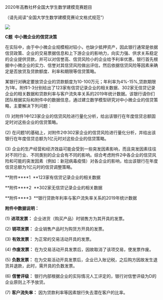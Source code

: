 2020年高教社杯全国大学生数学建模竞赛题目

（请先阅读“全国大学生数学建模竞赛论文格式规范”）

![](file:///C:\Users\15332\AppData\Local\Temp\ksohtml9872\wps1.png)

**C题  中小微企业的信贷决策**

在实际中，由于中小微企业规模相对较小，也缺少抵押资产，因此银行通常是依据信贷政策、企业的交易票据信息和上下游企业的影响力，向实力强、供求关系稳定的企业提供贷款，并可以对信誉高、信贷风险小的企业给予利率优惠。银行首先根据中小微企业的实力、信誉对其信贷风险做出评估，然后依据信贷风险等因素来确定是否放贷及贷款额度、利率和期限等信贷策略。

某银行对确定要放贷企业的贷款额度为10-100万元；年利率为4%-15%,贷款期限为1年。附件1-3分别给出了123家有信贷记录企业的相关数据、302家无信贷记录企业的相关数据和贷款利率与客户流失率关系的2019年统计数据。该银行请你们团队根据实际和附件中的数据信息，通过建立数学模型研究对中小微企业的信贷策略，主要解决下列问题：

(1) 对附件1中123家企业的信贷风险进行量化分析，给出该银行在年度信贷总额固定时对这些企业的信贷策略。

(2) 在问题1的基础上，对附件2中302家企业的信贷风险进行量化分析，并给出该银行在年度信贷总额为1亿元时对这些企业的信贷策略。

(3) 企业的生产经营和经济效益可能会受到一些突发因素影响，而且突发因素往往对不同行业、不同类别的企业会有不同的影响。综合考虑附件2中各企业的信贷风险和可能的突发因素（例如：新冠病毒疫情）对各企业的影响，给出该银行在年度信贷总额为1亿元时的信贷调整策略。

**附件****1  **123家有信贷记录企业的相关数据

**附件****2  **302家无信贷记录企业的相关数据

**附件****3  **银行贷款年利率与客户流失率关系的2019年统计数据

**附件中****数据****说明：**

(1) **进项发票：** 企业进货（购买产品）时销售方为其开具的发票。

(2) **销项发票：** 企业销售产品时为购货方开具的发票。

(3)  **有效发票：** 为正常的交易活动开具的发票。

(4)  **作废发票：** 在为交易活动开具发票后，因故取消了该项交易，使发票作废。

(5)  **负数发票：** 在为交易活动开具发票后，企业已入账记税，之后购方因故发生退货并退款，此时，需开具的负数发票。

(6)  **信誉评级：** 银行内部根据企业的实际情况人工评定的，银行对信誉评级为D的企业原则上不予放贷。

(7)  **客户流失率：** 因为贷款利率等因素银行失去潜在客户的比率。
